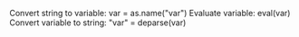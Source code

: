 
Convert string to variable: var = as.name("var")
Evaluate variable: eval(var)
Convert variable to string: "var" = deparse(var)
